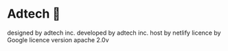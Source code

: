 # Adtech 👋
designed by adtech inc.
developed by adtech inc.
host by netlify 
licence by Google 
licence version apache 2.0v
